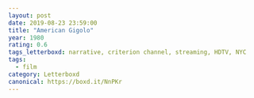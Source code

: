 ```yaml
---
layout: post 
date: 2019-08-23 23:59:00
title: "American Gigolo"
year: 1980
rating: 0.6
tags_letterboxd: narrative, criterion channel, streaming, HDTV, NYC
tags:
  - film
category: Letterboxd
canonical: https://boxd.it/NnPKr
---
```

